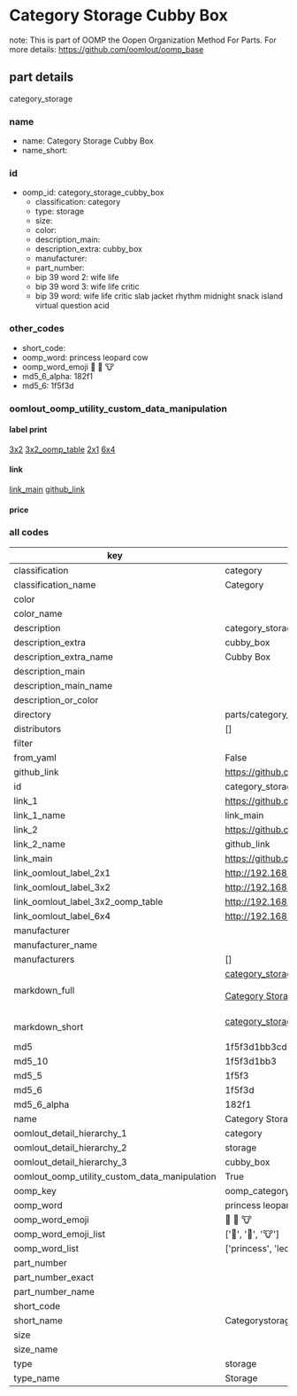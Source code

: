 # Category Storage Cubby Box  

note: This is part of OOMP the Oopen Organization Method For Parts. For more details: https://github.com/oomlout/oomp_base

##  part details



category_storage

### name
* name: Category Storage Cubby Box
* name_short: 
### id
* oomp_id: category_storage_cubby_box
  * classification: category
  * type: storage
  * size: 
  * color: 
  * description_main: 
  * description_extra: cubby_box
  * manufacturer: 
  * part_number: 
  * bip 39 word 2: wife life
  * bip 39 word 3: wife life critic
  * bip 39 word: wife life critic slab jacket rhythm midnight snack island virtual question acid

### other_codes
* short_code: 
* oomp_word: princess leopard cow
* oomp_word_emoji :princess: :leopard: :cow:
* md5_6_alpha: 182f1
* md5_6: 1f5f3d






### oomlout_oomp_utility_custom_data_manipulation
#### label print
[3x2](http://192.168.1.245:1112/?label=oomp%20182f1)
[3x2_oomp_table](http://192.168.1.107:1112/?label=oomp%20182f1)
[2x1](http://192.168.1.242:1112/?label=oomp%20182f1)
[6x4](http://192.168.1.55:1112/?label=oomp%20182f1)    

#### link

[link_main](https://github.com/oomlout/oomlout_oomp_current_version_messy/tree/main/parts/category_storage_cubby_box) [github_link](https://github.com/oomlout/oomlout_oomp_part_src/tree/main/parts/category_storage_cubby_box)                             

#### price







### all codes 
| key | value |  
| --- | --- |  
| classification | category |  
| classification_name | Category |  
| color |  |  
| color_name |  |  
| description | category_storage |  
| description_extra | cubby_box |  
| description_extra_name | Cubby Box |  
| description_main |  |  
| description_main_name |  |  
| description_or_color |   |  
| directory | parts/category_storage_cubby_box |  
| distributors | [] |  
| filter |  |  
| from_yaml | False |  
| github_link | https://github.com/oomlout/oomlout_oomp_part_src/tree/main/parts/category_storage_cubby_box |  
| id | category_storage_cubby_box |  
| link_1 | https://github.com/oomlout/oomlout_oomp_current_version_messy/tree/main/parts/category_storage_cubby_box |  
| link_1_name | link_main |  
| link_2 | https://github.com/oomlout/oomlout_oomp_part_src/tree/main/parts/category_storage_cubby_box |  
| link_2_name | github_link |  
| link_main | https://github.com/oomlout/oomlout_oomp_current_version_messy/tree/main/parts/category_storage_cubby_box |  
| link_oomlout_label_2x1 | http://192.168.1.242:1112/?label=oomp%20182f1 |  
| link_oomlout_label_3x2 | http://192.168.1.245:1112/?label=oomp%20182f1 |  
| link_oomlout_label_3x2_oomp_table | http://192.168.1.107:1112/?label=oomp%20182f1 |  
| link_oomlout_label_6x4 | http://192.168.1.55:1112/?label=oomp%20182f1 |  
| manufacturer |  |  
| manufacturer_name |  |  
| manufacturers | [] |  
| markdown_full | [category_storage_cubby_box](https://github.com/oomlout/oomlout_oomp_current_version_messy/tree/main/parts/category_storage_cubby_box)<br>[](https://github.com/oomlout/oomlout_oomp_current_version_messy/tree/main/parts/category_storage_cubby_box)<br>[Category Storage Cubby Box](https://github.com/oomlout/oomlout_oomp_current_version_messy/tree/main/parts/category_storage_cubby_box)<br><br> |  
| markdown_short | [category_storage_cubby_box](https://github.com/oomlout/oomlout_oomp_current_version_messy/tree/main/parts/category_storage_cubby_box)<br><br> |  
| md5 | 1f5f3d1bb3cd118ee33b8cae67a057d7 |  
| md5_10 | 1f5f3d1bb3 |  
| md5_5 | 1f5f3 |  
| md5_6 | 1f5f3d |  
| md5_6_alpha | 182f1 |  
| name | Category Storage Cubby Box |  
| oomlout_detail_hierarchy_1 | category |  
| oomlout_detail_hierarchy_2 | storage |  
| oomlout_detail_hierarchy_3 | cubby_box |  
| oomlout_oomp_utility_custom_data_manipulation | True |  
| oomp_key | oomp_category_storage_cubby_box |  
| oomp_word | princess leopard cow |  
| oomp_word_emoji | :princess: :leopard: :cow: |  
| oomp_word_emoji_list | [':princess:', ':leopard:', ':cow:'] |  
| oomp_word_list | ['princess', 'leopard', 'cow'] |  
| part_number |  |  
| part_number_exact |  |  
| part_number_name |  |  
| short_code |  |  
| short_name | Categorystorage |  
| size |  |  
| size_name |  |  
| type | storage |  
| type_name | Storage |  
